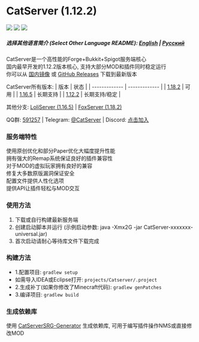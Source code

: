 # CatServer (1.12.2)
![](https://img.shields.io/badge/Minecraft-1.12.2-brightgreen.svg?colorB=469C00)
![](https://img.shields.io/badge/Forge-14.23.5.2860-brightgreen.svg?colorB=469C00)
![](https://img.shields.io/badge/Spigot-1.12.2-brightgreen.svg?colorB=469C00)

##### 选择其他语言简介 (Select Other Language README): [English](README_EN.md) | [Русский](README_RU.md)

CatServer是一个高性能的Forge+Bukkit+Spigot服务端核心<br>
国内最早开发的1.12.2版本核心, 支持大部分MOD和插件同时稳定运行<br>
你可以从 [国内镜像](https://catserver.moe/download/universal) 或 [GitHub Releases](https://github.com/Luohuayu/CatServer/releases) 下载到最新版本<br>

CatServer所有版本:
|     版本      |     状态      |
| ------------- | ------------- |
| [1.18.2](https://github.com/Luohuayu/CatServer/tree/1.18.2)  |  可用           |
| [1.16.5](https://github.com/Luohuayu/CatServer/tree/1.16.5)  |  长期支持       |
| [1.12.2](https://github.com/Luohuayu/CatServer/tree/1.12.2)  |  长期支持/稳定  |


其他分支:
[LoliServer (1.16.5)](https://github.com/Loli-Server/LoliServer) | [FoxServer (1.18.2)](https://github.com/Luohuayu/FoxServer)

QQ群: [591257](https://jq.qq.com/?_wv=1027&k=5B5aKkW) | Telegram: [@CatServer](https://t.me/CatServer) | Discord: [点击加入](https://discord.gg/wvBJN4d)

### 服务端特性
使用原创优化和部分Paper优化大幅度提升性能<br>
拥有强大的Remap系统保证良好的插件兼容性<br>
对于MOD的虚拟玩家拥有良好的兼容<br>
修复大多数原版漏洞保证安全<br>
配置文件提供人性化选项<br>
提供API让插件轻松与MOD交互<br>

### 使用方法
1. 下载或自行构建最新服务端
2. 创建启动脚本并运行 (示例启动参数: java -Xmx2G -jar CatServer-xxxxxxx-universal.jar)
3. 首次启动请耐心等待库文件下载完成<br>

### 构建方法
- 1.配置项目: `gradlew setup`<br>
- 如需导入IDEA或Eclipse打开: `projects/Catserver/.project`
- 2.生成补丁(如果你修改了Minecraft代码): `gradlew genPatches`
- 3.编译项目: `gradlew build`

### 生成依赖库
使用 [CatServerSRG-Generator](https://github.com/Luohuayu/CatServerSRG-Generator) 生成依赖库, 可用于编写插件操作NMS或直接修改MOD
